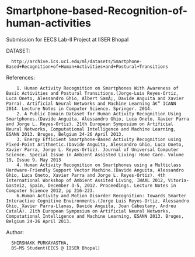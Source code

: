 # Smartphone-based-Recognition-of-human-activities
Submission for EECS Lab-II Project at IISER Bhopal

DATASET:
   
      http://archive.ics.uci.edu/ml/datasets/Smartphone-Based+Recognition+of+Human+Activities+and+Postural+Transitions
      
      
References:
        
        1. Human Activity Recognition on Smartphones With Awareness of Basic Activities and Postural Transitions.(Jorge-Luis Reyes-Ortiz, Luca Oneto, Alessandro Ghio, Albert SamÃ¡, Davide Anguita and Xavier Parra). Artificial Neural Networks and Machine Learning â€“ ICANN 2014. Lecture Notes in Computer Science. Springer. 2014. 
        2. A Public Domain Dataset for Human Activity Recognition Using Smartphones.(Davide Anguita, Alessandro Ghio, Luca Oneto, Xavier Parra and Jorge L. Reyes-Ortiz). 21th European Symposium on Artificial Neural Networks, Computational Intelligence and Machine Learning, ESANN 2013. Bruges, Belgium 24-26 April 2013.
        3. Energy Efficient Smartphone-Based Activity Recognition using Fixed-Point Arithmetic.(Davide Anguita, Alessandro Ghio, Luca Oneto, Xavier Parra, Jorge L. Reyes-Ortiz). Journal of Universal Computer Science. Special Issue in Ambient Assisted Living: Home Care. Volume 19, Issue 9. May 2013
        4. Human Activity Recognition on Smartphones using a Multiclass Hardware-Friendly Support Vector Machine.(Davide Anguita, Alessandro Ghio, Luca Oneto, Xavier Parra and Jorge L. Reyes-Ortiz). 4th International Workshop of Ambient Assited Living, IWAAL 2012, Vitoria-Gasteiz, Spain, December 3-5, 2012. Proceedings. Lecture Notes in Computer Science 2012, pp 216-223.
        6.Human Activity and Motion Disorder Recognition: Towards Smarter Interactive Cognitive Environments.(Jorge Luis Reyes-Ortiz, Alessandro Ghio, Xavier Parra-Llanas, Davide Anguita, Joan Cabestany, Andreu CatalÃ). 21th European Symposium on Artificial Neural Networks, Computational Intelligence and Machine Learning, ESANN 2013. Bruges, Belgium 24-26 April 2013. 
        

Author:

      SHIRSHAKK PURKAYASTHA, 
      BS-MS Student(EECS @ IISER Bhopal)
